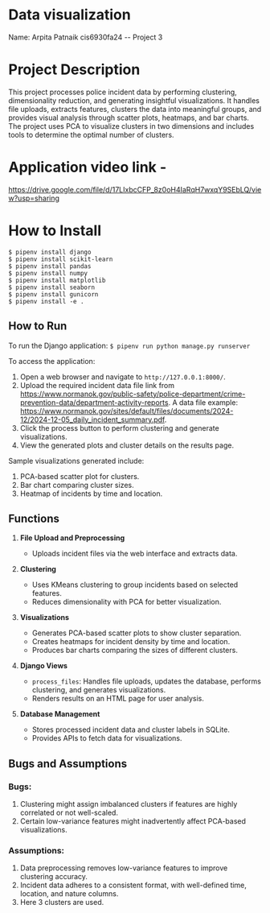 # Data visualization

Name: Arpita Patnaik
cis6930fa24 -- Project 3

# Project Description
This project processes police incident data by performing clustering, dimensionality reduction, and generating insightful visualizations. It handles file uploads, extracts features, clusters the data into meaningful groups, and provides visual analysis through scatter plots, heatmaps, and bar charts. The project uses PCA to visualize clusters in two dimensions and includes tools to determine the optimal number of clusters.

# Application video link - 
https://drive.google.com/file/d/17LIxbcCFP_8z0oH4IaRqH7wxqY9SEbLQ/view?usp=sharing

# How to Install
```
$ pipenv install django
$ pipenv install scikit-learn
$ pipenv install pandas
$ pipenv install numpy
$ pipenv install matplotlib
$ pipenv install seaborn
$ pipenv install gunicorn
$ pipenv install -e .
```


## How to Run
To run the Django application:
```$ pipenv run python manage.py runserver```


To access the application:
1. Open a web browser and navigate to `http://127.0.0.1:8000/`.
2. Upload the required incident data file link from https://www.normanok.gov/public-safety/police-department/crime-prevention-data/department-activity-reports. A data file example: https://www.normanok.gov/sites/default/files/documents/2024-12/2024-12-05_daily_incident_summary.pdf.
3. Click the process button to perform clustering and generate visualizations.
4. View the generated plots and cluster details on the results page.

Sample visualizations generated include:
1. PCA-based scatter plot for clusters.
2. Bar chart comparing cluster sizes.
3. Heatmap of incidents by time and location.

## Functions
1. **File Upload and Preprocessing**
   - Uploads incident files via the web interface and extracts data.

2. **Clustering**
   - Uses KMeans clustering to group incidents based on selected features.
   - Reduces dimensionality with PCA for better visualization.

3. **Visualizations**
   - Generates PCA-based scatter plots to show cluster separation.
   - Creates heatmaps for incident density by time and location.
   - Produces bar charts comparing the sizes of different clusters.

4. **Django Views**
   - `process_files`: Handles file uploads, updates the database, performs clustering, and generates visualizations.
   - Renders results on an HTML page for user analysis.

6. **Database Management**
   - Stores processed incident data and cluster labels in SQLite.
   - Provides APIs to fetch data for visualizations.

## Bugs and Assumptions

### Bugs:
1. Clustering might assign imbalanced clusters if features are highly correlated or not well-scaled.
2. Certain low-variance features might inadvertently affect PCA-based visualizations.

### Assumptions:
1. Data preprocessing removes low-variance features to improve clustering accuracy.
2. Incident data adheres to a consistent format, with well-defined time, location, and nature columns.
3. Here 3 clusters are used.




